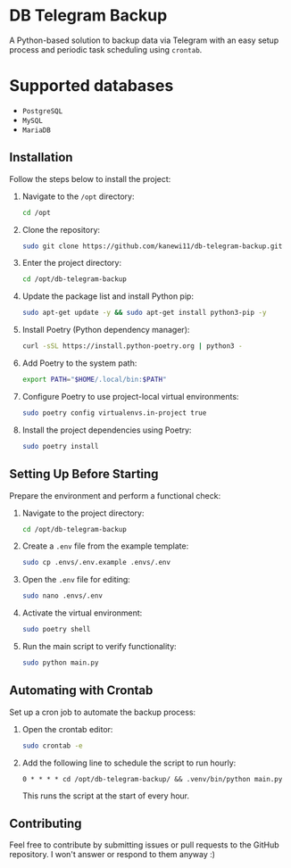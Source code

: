
# DB Telegram Backup

A Python-based solution to backup data via Telegram with an easy setup process and periodic task scheduling using `crontab`.

# Supported databases

- `PostgreSQL`
- `MySQL`
- `MariaDB`

## Installation

Follow the steps below to install the project:

1. Navigate to the `/opt` directory:
    ```bash
    cd /opt
    ```
2. Clone the repository:
    ```bash
    sudo git clone https://github.com/kanewi11/db-telegram-backup.git
    ```
3. Enter the project directory:
    ```bash
    cd /opt/db-telegram-backup
    ```
4. Update the package list and install Python pip:
    ```bash
    sudo apt-get update -y && sudo apt-get install python3-pip -y
    ```
5. Install Poetry (Python dependency manager):
    ```bash
    curl -sSL https://install.python-poetry.org | python3 -
    ```
6. Add Poetry to the system path:
    ```bash
    export PATH="$HOME/.local/bin:$PATH"
    ```
7. Configure Poetry to use project-local virtual environments:
    ```bash
    sudo poetry config virtualenvs.in-project true
    ```
8. Install the project dependencies using Poetry:
    ```bash
    sudo poetry install
    ```


## Setting Up Before Starting

Prepare the environment and perform a functional check:

1. Navigate to the project directory:
    ```bash
    cd /opt/db-telegram-backup
    ```
2. Create a `.env` file from the example template:
    ```bash
    sudo cp .envs/.env.example .envs/.env
    ```
3. Open the `.env` file for editing:
    ```bash
    sudo nano .envs/.env
    ```
4. Activate the virtual environment:
    ```bash
    sudo poetry shell
    ```
5. Run the main script to verify functionality:
    ```bash
    sudo python main.py
    ```

## Automating with Crontab

Set up a cron job to automate the backup process:

1. Open the crontab editor:
    ```bash
    sudo crontab -e
    ```
2. Add the following line to schedule the script to run hourly:
    ```
    0 * * * * cd /opt/db-telegram-backup/ && .venv/bin/python main.py
    ```
    This runs the script at the start of every hour.


## Contributing

Feel free to contribute by submitting issues or pull requests to the GitHub repository. I won't answer or respond to them anyway :) 
